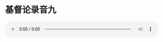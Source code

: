 # 基督论录音九

<audio style="width: 100%;" preload="false" controls controlslist="nodownload"><source src="//cdn.simai.ml/audio/mp3/old/27400.mp3" type="audio/mpeg">Your browser does not support the audio element.</audio>


